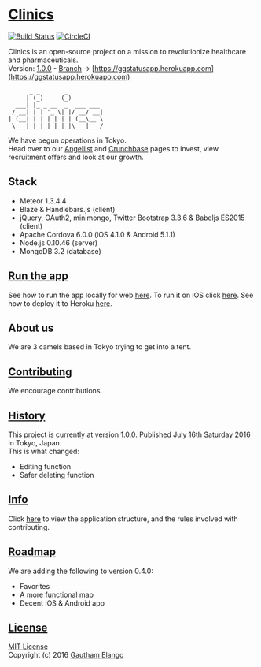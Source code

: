 # [Clinics](https://gg2001.github.io/Clinics) 

[![Build Status](https://travis-ci.org/gg2001/Clinics.svg?branch=master)](https://travis-ci.org/gg2001/Clinics) [![CircleCI](https://circleci.com/gh/gg2001/Clinics.svg?style=shield&circle-token)](https://circleci.com/gh/gg2001/Clinics)

Clinics is an open-source project on a mission to revolutionize healthcare and pharmaceuticals. <br>
Version: [1.0.0](https://github.com/gg2001/Clinics/releases/tag/1.0.0) - [Branch](https://github.com/gg2001/Clinics/tree/v1) -> [https://ggstatusapp.herokuapp.com](https://ggstatusapp.herokuapp.com)

```                                                                  
      _ _       _          
     | (_)     (_)         
  ___| |_ _ __  _  ___ ___ 
 / __| | | '_ \| |/ __/ __|
| (__| | | | | | | (__\__ \
 \___|_|_|_| |_|_|\___|___/
```

We have begun operations in Tokyo. <br>
Head over to our [Angellist](https://angel.co/theclinic) and [Crunchbase](https://www.crunchbase.com/organization/clinics) pages to invest, view recruitment offers and look at our growth.

## Stack

* Meteor 1.3.4.4
* Blaze & Handlebars.js (client)
* jQuery, OAuth2, minimongo, Twitter Bootstrap 3.3.6 & Babeljs ES2015 (client)
* Apache Cordova 6.0.0 (iOS 4.1.0 & Android 5.1.1)
* Node.js 0.10.46 (server)
* MongoDB 3.2 (database)

## [Run the app](https://github.com/gg2001/Clinics/blob/master/RUN.md)

See how to run the app locally for web [here](https://github.com/gg2001/Clinics/blob/master/RUN.md#run-the-app). To run it on iOS click [here](https://github.com/gg2001/Clinics/blob/master/RUN.md#for-web-and-ios). See how to deploy it to Heroku [here](https://github.com/gg2001/Clinics/blob/master/RUN.md#deploy-to-heroku).

## About us

We are 3 camels based in Tokyo trying to get into a tent.

## [Contributing](https://github.com/gg2001/Clinics/blob/master/CONTRIBUTING.md)

We encourage contributions.

## [History](https://github.com/gg2001/Clinics/blob/master/HISTORY.md)

This project is currently at version 1.0.0. Published July 16th Saturday 2016 in Tokyo, Japan. <br>
This is what changed:

* Editing function
* Safer deleting function

## [Info](https://github.com/gg2001/Clinics/blob/master/INFO.md)

Click [here](https://github.com/gg2001/Clinics/blob/master/INFO.md) to view the application structure, and the rules involved with contributing.

## [Roadmap](https://github.com/gg2001/Clinics/blob/master/ROADMAP.md)

We are adding the following to version 0.4.0:

* Favorites
* A more functional map
* Decent iOS & Android app

## [License](https://github.com/gg2001/Clinics/blob/master/LICENSE.txt)

[MIT License](https://opensource.org/licenses/MIT) <br>
Copyright (c) 2016 [Gautham Elango](https://github.com/gg2001)

